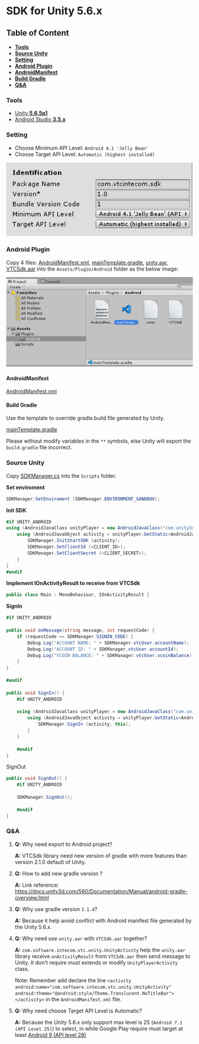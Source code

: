 # **SDK for Unity 5.6.x**

## **Table of Content**
* [**Tools**](#-Tools)
* [**Source Unity**](#Source-Unity)
* [**Setting**](#Setting)
* [**Android Plugin**](#Android-Plugin)
* [**AndroidManifest**](#AndroidManifest)
* [**Build Gradle**](#Build-Gradle)
* [**Q&A**](#Q&A)

### **Tools**

* [Unity **5.6.5p1**](https://unity3d.com/unity/qa/patch-releases/5.6.5p1)
* [Android Studio **3.5.x**](https://developer.android.com/studio)

### **Setting**

* Choose Minimum API Level: `Android 4.1 'Jelly Bean'`
* Choose Target API Level: `Automatic (highest installed)`

![](Identification.png)

### **Android Plugin**

Copy 4 files: [AndroidManifest.xml](./sdkdemo/Assets/Plugins/Android/AndroidManifest.xml), [mainTemplate.gradle](./sdkdemo/Assets/Plugins/Android/mainTemplate.gradle), [unity.aar](./sdkdemo/Assets/Plugins/Android/unity.aar), [VTCSdk.aar](./sdkdemo/Assets/Plugins/Android/VTCSdk.aar) into the `Assets/Plugin/Android` folder as the below image:

![](./plugin-android.png)

#### **AndroidManifest**

[AndroidManifest.xml](./sdkdemo/Assets/Plugins/Android/AndroidManifest.xml)

#### **Build Gradle**

Use the template to override gradle.build file generated by Unity.

[mainTemplate.gradle](./sdkdemo/Assets/Plugins/Android/mainTemplate.gradle)

Please without modify variables in the `**` symbols, else Unity will export the `build.gradle` file incorrect.

### **Source Unity**

Copy [SDKManager.cs](./sdkdemo/Assets/Scripts/SDKManager.cs) into the `Scripts` folder.

**Set enviroment**
```cs
SDKManager.SetEnviroment (SDKManager.ENVIRONMENT_SANDBOX);
```

**Init SDK**
```cs
#if UNITY_ANDROID
using (AndroidJavaClass unityPlayer = new AndroidJavaClass("com.unity3d.player.UnityPlayer")) {
    using (AndroidJavaObject activity = unityPlayer.GetStatic<AndroidJavaObject>("currentActivity")) {
        SDKManager.InitStartSDK (activity);
        SDKManager.SetClientId (<CLIENT_ID>);
        SDKManager.SetClientSecret (<CLIENT_SECRET>);
    }
}
#endif
```

**Implement IOnActivityResult to receive from VTCSdk**
```csharp
public class Main : MonoBehaviour, IOnActivityResult {
```

**SignIn**
```csharp
#if UNITY_ANDROID

public void onMessage(string message, int requestCode) {
    if (requestCode == SDKManager.SIGNIN_CODE) {
        Debug.Log("ACCOUNT NAME: " + SDKManager.vtcUser.accountName);
        Debug.Log("ACCOUNT ID: " + SDKManager.vtcUser.accountId);
        Debug.Log("VCOIN BALANCE: " + SDKManager.vtcUser.vcoinBalance);
    }
}

#endif

public void SignIn() {
    #if UNITY_ANDROID

    using (AndroidJavaClass unityPlayer = new AndroidJavaClass("com.unity3d.player.UnityPlayer")) {
        using (AndroidJavaObject activity = unityPlayer.GetStatic<AndroidJavaObject>("currentActivity")) {
            SDKManager.SignIn (activity, this);
        }
    }

    #endif
}
```

SignOut
```csharp
public void SignOut() {
    #if UNITY_ANDROID
    
    SDKManager.SignOut();		
    
    #endif
}
```

### **Q&A**

1. **Q:** Why need export to Android project?

    **A:** VTCSdk library need new version of gradle with more features than version 2.1.0 default of Unity.

2. **Q:** How to add new gradle version ?
    
    **A:** Link reference: https://docs.unity3d.com/560/Documentation/Manual/android-gradle-overview.html

3. **Q:** Why use gradle version `3.1.4`?
    
    **A:** Because it help avoid conflict with Android manifest file generated by the Unity 5.6.x.

4. **Q:** Why need use `unity.aar` with `VTCSdk.aar` together?
    
    **A:** `com.software.intecom.vtc.unity.UnityActivity` help the `unity.aar` library receive `onActivityResult` from `VTCSdk.aar` then send message to Unity. It don't require must extends or modify `UnityPlayerActivity` class.

    Note: Remember add declare the line `<activity android:name="com.software.intecom.vtc.unity.UnityActivity" android:theme="@android:style/Theme.Translucent.NoTitleBar"></activity>` in the `AndroidManifest.xml` file.

5. **Q:** Why need choose Target API Level is Automatic?

    **A:** Because the Unity 5.6.x only support max level is 25 (`Android 7.1 (API Level 25)`) to select, in while Google Play require must target at least [Android 9 (API level 28)](https://developer.android.com/distribute/best-practices/develop/target-sdk)
